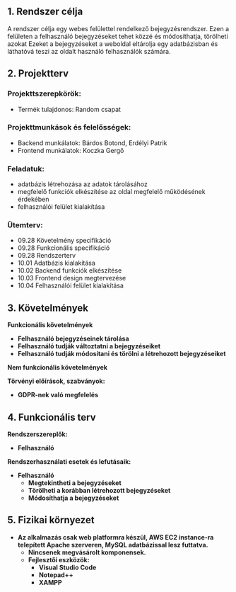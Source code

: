 ## 1. Rendszer célja

A rendszer célja egy webes felülettel rendelkező bejegyzésrendszer. Ezen a felületen a felhasználó bejegyzéseket tehet közzé és módosíthatja, törölheti azokat
Ezeket a bejegyzéseket a weboldal eltárolja egy adatbázisban és láthatóvá teszi az oldalt használó felhasználók számára.

## 2. Projektterv

### Projekttszerepkörök:
  * Termék tulajdonos: Random csapat
### Projekttmunkások és felelősségek:
  * Backend munkálatok: Bárdos Botond, Erdélyi Patrik
  * Frontend munkálatok: Koczka Gergő

### Feladatuk: 
- adatbázis létrehozása az adatok tárolásához
- megfelelő funkciók elkészítése az oldal megfelelő működésének érdekében
- felhasználói felület kialakítása

### Ütemterv:
 - 09.28 Követelmény specifikáció 
 - 09.28 Funkcionális specifikáció
 - 09.28 Rendszerterv
 - 10.01 Adatbázis kialakítása
 - 10.02 Backend funkciók elkészítése
 - 10.03 Frontend design megtervezése
 - 10.04 Felhasználói felület kialakítása

 ## 3. Követelmények

**Funkcionális követelmények**
  - **Felhasználó bejegyzéseinek tárolása**
  - **Felhasználó tudják változtatni a bejegyzéseiket**
  - **Felhasználó tudják módosítani és törölni a létrehozott bejegyzéseiket**

  **Nem funkcionális követelmények**

  **Törvényi előírások, szabványok:**
  - **GDPR-nek való megfelelés**


  ## 4. Funkcionális terv

**Rendszerszereplők:**
  - **Felhasználó**

  **Rendszerhasználati esetek és lefutásaik:**
  - **Felhasználó**
    - **Megtekintheti a bejegyzéseket**
    - **Törölheti a korábban létrehozott bejegyzéseket**
    - **Módosíthatja a bejegyzéseket**
  
## 5. Fizikai környezet

- **Az alkalmazás csak web platformra készül, AWS EC2 instance-ra telepített Apache szerveren, MySQL adatbázissal lesz futtatva.**
  - **Nincsenek megvásárolt komponensek.**
  - **Fejlesztői eszközök:**
    - **Visual Studio Code**
    - **Notepad++**
    - **XAMPP**
